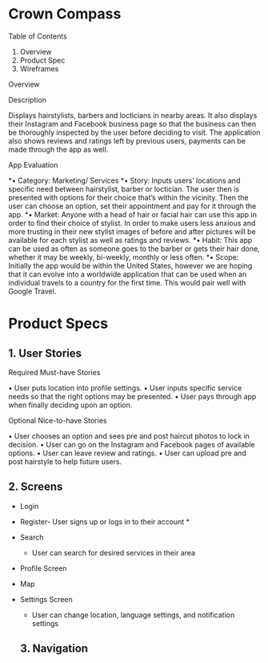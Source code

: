 # Crown Compass

Table of Contents
1. Overview 
2. Product Spec
3. Wireframes

Overview

Description 

Displays hairstylists, barbers and locticians in nearby areas. It also displays their Instagram and Facebook business page so that the business can then be thoroughly inspected by the user before deciding to visit. The application also shows reviews and ratings left by previous users, payments can be made through the app as well. 

App Evaluation

*•	Category: Marketing/ Services
*•	Story: Inputs users’ locations and specific need between hairstylist, barber or loctician. The user then is presented with options for their choice that’s within the vicinity. Then the user can choose an option, set their appointment and pay for it through the app. 
*•	Market: Anyone with a head of hair or facial hair can use this app in order to find their choice of stylist. In order to make users less anxious and more trusting in their new stylist images of before and after pictures will be available for each stylist as well as ratings and reviews. 
*•	Habit: This app can be used as often as someone goes to the barber or gets their hair done, whether it may be weekly, bi-weekly, monthly or less often. 
*•	Scope: Initially the app would be within the United States, however we are hoping that it can evolve into a worldwide application that can be used when an individual travels to a country for the first time. This would pair well with Google Travel. 


# Product Specs
## 1. User Stories
Required Must-have Stories

•	User puts location into profile settings.
•	User inputs specific service needs so that the right options may be presented.
•	User pays through app when finally deciding upon an option.

 Optional Nice-to-have Stories
 
•	User chooses an option and sees pre and post haircut photos to lock in decision.
•	User can go on the Instagram and Facebook pages of available options.
•	User can leave review and ratings.
•	User can upload pre and post hairstyle to help future users.

## 2. Screens
* Login
* Register- User signs up or logs in to their account
  *
  
* Search
  * User can search for desired services in their area
* Profile Screen
* Map
* Settings Screen
  * User can change location, language settings, and notification settings

  ## 3. Navigation

  

